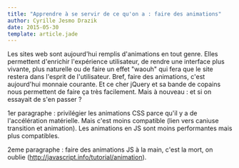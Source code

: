 ```yaml
---
title: "Apprendre à se servir de ce qu'on a : faire des animations"
author: Cyrille Jesmo Drazik
date: 2015-05-30
template: article.jade
---
```


Les sites web sont aujourd'hui remplis d'animations en tout genre. Elles permettent d'enrichir l'expérience utilisateur, de rendre une interface plus vivante, plus naturelle ou de faire un effet "waouh" qui fera que le site restera dans l'esprit de l'utilisateur. Bref, faire des animations, c'est aujourd'hui monnaie courante. Et ce cher jQuery et sa bande de copains nous permettent de faire ça très facilement. Mais à nouveau : et si on essayait de s'en passer ?

<span class="more"></span>

1er paragraphe : privilégier les animations CSS parce qu'il y a de l'accélération matérielle. Mais c'est moins compatible (lien vers caniuse transition et animation). Les animations en JS sont moins performantes mais plus compatibles.

2eme paragraphe : faire des animations JS à la main, c'est la mort, on oublie (http://javascript.info/tutorial/animation).